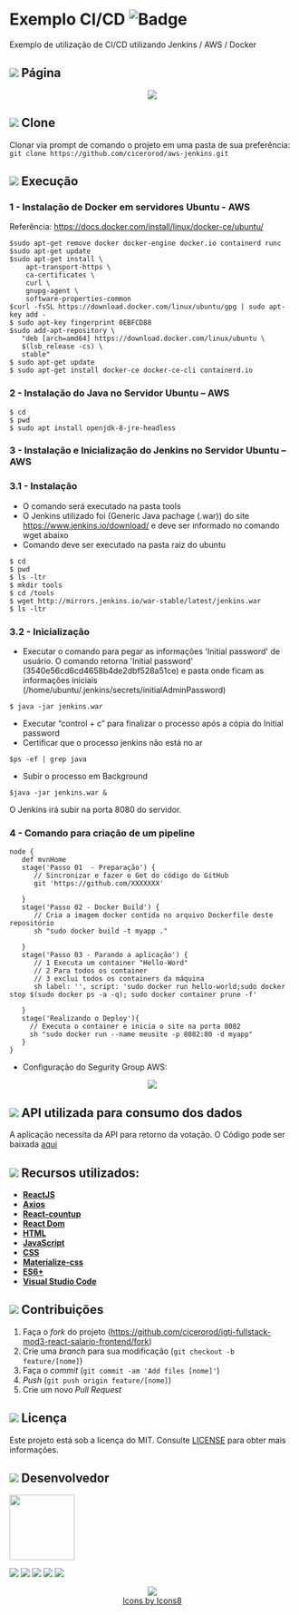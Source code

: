 # Exemplo CI/CD ![Badge](https://img.shields.io/badge/Status-Conclu%C3%ADdo-green)

Exemplo de utilização de CI/CD utilizando Jenkins / AWS / Docker

## <img src="https://img.icons8.com/ios-filled/20/000000/browser-window.png"/> Página

<p align="center">
  <img src="https://github.com/cicerorod/aws-jenkins/edit/master/images/Tela.PNG">
</p>

## ![](https://img.icons8.com/metro/20/000000/run-command.png) Clone

Clonar via prompt de comando o projeto em uma pasta de sua preferência: `git clone https://github.com/cicerorod/aws-jenkins.git`


## ![](https://img.icons8.com/metro/20/000000/run-command.png) Execução

### 1 - Instalação de Docker em servidores Ubuntu - AWS

Referência: https://docs.docker.com/install/linux/docker-ce/ubuntu/

```
$sudo apt-get remove docker docker-engine docker.io containerd runc
$sudo apt-get update
$sudo apt-get install \
    apt-transport-https \
    ca-certificates \
    curl \
    gnupg-agent \
    software-properties-common
$curl -fsSL https://download.docker.com/linux/ubuntu/gpg | sudo apt-key add -
$ sudo apt-key fingerprint 0EBFCD88
$sudo add-apt-repository \
   "deb [arch=amd64] https://download.docker.com/linux/ubuntu \
   $(lsb_release -cs) \
   stable"
$ sudo apt-get update
$ sudo apt-get install docker-ce docker-ce-cli containerd.io
```
### 2 - Instalação do Java no Servidor Ubuntu – AWS

```
$ cd 
$ pwd 
$ sudo apt install openjdk-8-jre-headless 
```
### 3 - Instalação e Inicialização do Jenkins no Servidor Ubuntu – AWS

### 3.1 - Instalação

-  O comando será executado na pasta tools
-  O Jenkins utilizado foi (Generic Java pachage (.war)) do site https://www.jenkins.io/download/ e deve ser informado no comando wget abaixo
-  Comando deve ser executado na pasta raiz do ubuntu

```
$ cd 
$ pwd
$ ls -ltr
$ mkdir tools
$ cd /tools
$ wget http://mirrors.jenkins.io/war-stable/latest/jenkins.war
$ ls -ltr
```
### 3.2 - Inicialização

- Executar o comando para pegar as informações 'Initial password' de usuário. O comando retorna 'Initial password' (3540e56cd6cd4658b4de2dbf528a51ce) e pasta onde ficam as informações iniciais (/home/ubuntu/.jenkins/secrets/initialAdminPassword)

```
$ java -jar jenkins.war
```

- Executar “control + c” para finalizar o processo após a cópia do Initial password
- Certificar que o processo jenkins não está no ar

```
$ps -ef | grep java
```

- Subir o processo em Background

```
$java -jar jenkins.war & 
```

O Jenkins irá subir na porta 8080 do servidor.


### 4 - Comando para criação de um pipeline 


```
node {
   def mvnHome
   stage('Passo 01  - Preparação') {      
      // Sincronizar e fazer o Get do código do GitHub
      git 'https://github.com/XXXXXXX'
     
   }
   stage('Passo 02 - Docker Build') {
      // Cria a imagem docker contida no arquivo Dockerfile deste repositório
      sh "sudo docker build -t myapp ."
      
   }
   stage('Passo 03 - Parando a aplicação') { 
      // 1 Executa um container "Hello-Word" 
      // 2 Para todos os container
      // 3 exclui todos os containers da máquina
      sh label: '', script: 'sudo docker run hello-world;sudo docker stop $(sudo docker ps -a -q); sudo docker container prune -f'
      
   }
   stage('Realizando o Deploy'){
     // Executa o container e inicia o site na porta 8082 
     sh "sudo docker run --name meusite -p 8082:80 -d myapp"  
   }
}
```
- Configuração do Segurity Group AWS:

<p align="center">
  <img src="https://github.com/cicerorod/aws-jenkins/edit/master/SecurityGroups.PNG">
  
</p>















<!-- :hammer:-->

## ![](https://img.icons8.com/ios-glyphs/20/000000/api.png) API utilizada para consumo dos dados

A aplicação necessita da API para retorno da votação. O Código pode ser baixada [aqui][backend]

## ![](https://img.icons8.com/ios-filled/20/000000/hammer.png) Recursos utilizados:

- **[ReactJS](https://reactjs.org/)**
- **[Axios](https://www.npmjs.com/package/axios)**
- **[React-countup](https://www.npmjs.com/package/react-countup)**
- **[React Dom](https://www.npmjs.com/package/react-dom)**
- **[HTML](https://www.w3schools.com/html/)**
- **[JavaScript](https://www.w3schools.com/js/)**
- **[CSS](https://www.w3schools.com/Css/)**
- **[Materialize-css](https://materializecss.com/)**
- **[ES6+](https://www.w3schools.com/Js/js_es6.asp)**
- **[Visual Studio Code](https://code.visualstudio.com/?WT.mc_id=hackingcarreira_wmc-github-gllemos)**

## ![](https://img.icons8.com/ios-glyphs/20/000000/pull-request.png) Contribuições

1. Faça o _fork_ do projeto (<https://github.com/cicerorod/igti-fullstack-mod3-react-salario-frontend/fork>)
2. Crie uma _branch_ para sua modificação (`git checkout -b feature/[nome]`)
3. Faça o _commit_ (`git commit -am 'Add files [nome]'`)
4. _Push_ (`git push origin feature/[nome]`)
5. Crie um novo _Pull Request_

## ![](https://img.icons8.com/windows/20/000000/regular-document.png) Licença

Este projeto está sob a licença do MIT. Consulte [LICENSE](https://github.com/cicerorod/igti-fullstack-mod3-react-salario-frontend/blob/master/LICENSE) para obter mais informações.

## ![](https://img.icons8.com/ios-glyphs/22/000000/code-file.png) Desenvolvedor

<img src="https://avatars.githubusercontent.com/cicerorod" width=115>

[![](https://img.icons8.com/fluent/30/000000/github.png)](https://github.com/cicerorod)
[![](https://img.icons8.com/metro/25/000000/linkedin.png)](https://www.linkedin.com/in/c%C3%ADcero-rodrigues-89623784/)
[![](https://img.icons8.com/metro/25/000000/facebook.png)](https://www.facebook.com/cicero.rodrigues.90834)
[![](https://img.icons8.com/material-rounded/29/000000/instagram-new.png)](https://www.instagram.com/cicero_rod/)
[![](https://img.icons8.com/metro/26/000000/email.png)](mailto:cicerorod@gmail.com)

<p align="center">
  <img src="https://img.icons8.com/wired/32/000000/icons8-new-logo.png" >
  </br>
  <a href="https://icons8.com/icon/">Icons by Icons8</a>
  
</p>

[backend]: https://github.com/cicerorod/igti-fullstack-mod3-react-salario-backend

<!--
[nodejs]: https://nodejs.org/
[yarn]: https://yarnpkg.com/
[repo]:https://github.com/cicerorod/igti-fullstack-mod3-react-paises
-->
